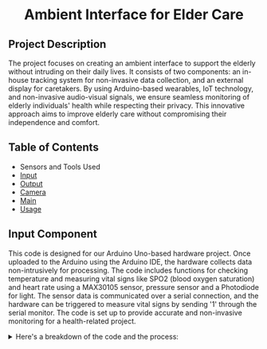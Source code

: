 # <p align= "center">Ambient Interface for Elder Care 

## Project Description
The project focuses on creating an ambient interface to support the elderly without intruding on their daily lives. It consists of two components: an in-house tracking system for non-invasive data collection, and an external display for caretakers. By using Arduino-based wearables, IoT technology, and non-invasive audio-visual signals, we ensure seamless monitoring of elderly individuals' health while respecting their privacy. This innovative approach aims to improve elderly care without compromising their independence and comfort.

## Table of Contents
* Sensors and Tools Used
* [Input](https://github.com/Sanchitjain16/Ambient-Interface-for-Elder-Care/tree/main/input)
* [Output](https://github.com/Sanchitjain16/Ambient-Interface-for-Elder-Care/tree/main/output)
* [Camera]()
* [Main]()
* [Usage]()

## Input Component
This code is designed for our Arduino Uno-based hardware project. Once uploaded to the Arduino using the Arduino IDE, the hardware collects data non-intrusively for processing. The code includes functions for checking temperature and measuring vital signs like SPO2 (blood oxygen saturation) and heart rate using a MAX30105 sensor, pressure sensor and a Photodiode for light. The sensor data is communicated over a serial connection, and the hardware can be triggered to measure vital signs by sending '1' through the serial monitor. The code is set up to provide accurate and non-invasive monitoring for a health-related project.

<details> 
  <summary> Here's a breakdown of the code and the process: </summary>
  1. In the setup() function, it sets up serial communication, pin modes for LEDs, and initializes the MAX30105 sensor with specific configurations. <br>
  2. In the `loop() function`, the code listens for input from the serial monitor. If it receives '1', it triggers the checkSPO2() function. <br>
  3. The `checkHeat() function` reads an analog temperature sensor (connected to A0), calculates the temperature in degrees Celsius, and prints '1' to the serial monitor if the temperature exceeds 20°C. <br>
  4. The `checkSPO2() function` measures SPO2 and heart rate using the **MAX30105 sensor**. It collects data over 100 samples, calculates important metrics, and reports the results to the serial monitor. <br>
  5. The calculated SPO2 and heart rate values are then processed and displayed for monitoring and analysis.<br>
</details>
